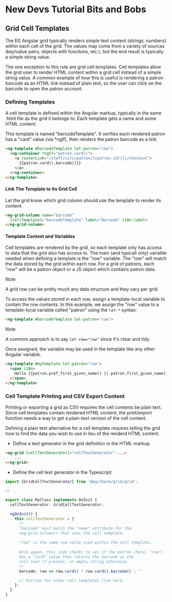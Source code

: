 # New Devs Tutorial Bits and Bobs

## Grid Cell Templates

The EG Angular grid typically renders simple text content (strings, numbers)
within each cell of the grid.  The values may come from a variety of sources
(key/value pairs, objects with functions, etc.), but the end result is typically
a simple string value.

The one exception to this rule are grid cell templates.  Cell templates
allow the grid user to render HTML content within a grid cell instead of
a simple string value.  A common example of how this is useful is rendering
a patron barcode as an HTML link instead of plain text, so the user can
click on the barcode to open the patron account.

### Defining Templates

A cell template is defined within the Angular markup, typically in the same 
.html file as the grid it belongs to.  Each template gets a name and some 
HTML content.  

This template is named "barcodeTemplate".  It verifies each rendered patron
has a "card" value (via \*ngIf), then renders the patron barcode as a link:

```html
<ng-template #barcodeTemplate let-patron="row">                                   
  <ng-container *ngIf="patron.card()">                                            
    <a routerLink="/staff/circ/patron/{{patron.id()}}/checkout">                  
      {{patron.card().barcode()}}                                                 
    </a>                                                                     
  </ng-container>                                                            
</ng-template>      
```

#### Link The Template to Its Grid Cell

Let the grid know which grid column should use the template to
render its content.

```html
<eg-grid-column name="barcode" 
  [cellTemplate]="barcodeTemplate" label="Barcode" i18n-label>                                              
</eg-grid-column>       
```

#### Template Context and Variables

Cell templates are rendered by the grid, so each template only has 
access to data that the grid also has access to.  The main (and typicall 
only) variable needed when defining a template is the "row" variable. 
The "row" will match the data stored by the grid within each row.  For a 
grid of patrons, each "row" will be a patron object or a JS object which
contains patron data.  

> [!NOTE]
> A grid row can be pretty much any data structure and they vary per grid.

To access the values stored in each row, assign a template-local variable
to contain the row contents.  In this example, we assign the "row" value
to a template-local variable called "patron" using the `let-*` syntax:

```html
<ng-template #barcodeTemplate let-patron="row">
```

> [!NOTE]
> A common approach is to say `let-row="row"` since it's clear and tidy.

Once assigned, the variable may be used in the template like any other
Angular variable.

```html
<ng-template #myTemplate let-patron="row">                                   
  <span i18n>
    Hello {{patron.pref_first_given_name() || patron.first_given_name()}}!
  </span>
</ng-template>
```


### Cell Template Printing and CSV Export Content

Printing or exporting a grid as CSV requires the cell contents be
plain text.  Since cell templates contain rendered HTML content, the
print/export function needs a way to get a plain-text version of the
cell content.

Defining a plain text alternative for a cell template requires telling
the grid how to find the data you wish to use in lieu of the 
renderd HTML content.

* Define a text generator in the grid definition in the HTML markup.
```html
<eg-grid [cellTextGenerator]="cellTextGenerator" ...>
    ...
</eg-grid>
```
* Define the cell text generator in the Typescript:
```ts
import {GridCellTextGenerator} from '@eg/share/grid/grid';

// ...

export class MyClass implements OnInit {
  cellTextGenerator: GridCellTextGenerator;

  ngOnInit() {
    this.cellTextGenerator = {
      /*
      "barcode" must match the "name" attribute for the 
      <eg-grid-column/> that uses the cell template.
      
      "row" is the same row value used within the cell template.
     
      Once again, this code checks to ses if the patron (here, "row")
      has a "card" value then returns the barcode as the
      cell text if present, or empty string otherwise.
      */
      barcode: row => row.card() ? row.card().barcode() : ''

      // Entries for other cell templates live here.
    };
  }
}
```




